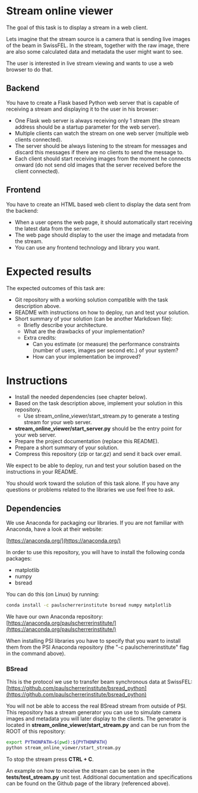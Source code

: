 # Stream online viewer

The goal of this task is to display a stream in a web client.

Lets imagine that the stream source is a camera that is sending live images of the beam in SwissFEL. 
In the stream, together with the raw image, there are also some calculated data and metadata the user might want to see.

The user is interested in live stream viewing and wants to use a web browser to do that.

## Backend

You have to create a Flask based Python web server that is capable of receiving a stream 
and displaying it to the user in his browser:

- One Flask web server is always receiving only 1 stream (the stream address should be a startup parameter for 
the web server). 
- Multiple clients can watch the stream on one web server (multiple web clients connected).
- The server should be always listening to the stream for messages and discard this messages if there are no clients to 
send the message to.
- Each client should start receiving images from the moment he connects onward 
(do not send old images that the server received before the client connected).

## Frontend

You have to create an HTML based web client to display the data sent from the backend:

- When a user opens the web page, it should automatically start receiving the latest data from the server.
- The web page should display to the user the image and metadata from the stream.
- You can use any frontend technology and library you want.

# Expected results
The expected outcomes of this task are:

- Git repository with a working solution compatible with the task description above.
- README with instructions on how to deploy, run and test your solution.
- Short summary of your solution (can be another Markdown file):
    - Briefly describe your architecture.
    - What are the drawbacks of your implementation?
    - Extra credits:
        - Can you estimate (or measure) the performance constraints (number of users, images per second etc.) 
        of your system? 
        - How can your implementation be improved?

# Instructions
- Install the needed dependencies (see chapter below).
- Based on the task description above, implement your solution in this repository.
    - Use stream_online_viewer/start_stream.py to generate a testing stream for your web server.
- **stream\_online\_viewer/start\_server.py** should be the entry point for your web server.
- Prepare the project documentation (replace this README).
- Prepare a short summary of your solution.
- Compress this repository (zip or tar.gz) and send it back over email.

We expect to be able to deploy, run and test your solution based on the instructions in your README.

You should work toward the solution of this task alone. If you have any questions or problems related to the libraries 
we use feel free to ask.

## Dependencies
We use Anaconda for packaging our libraries. If you are not familiar with Anaconda, have a look at their website: 

[https://anaconda.org/](https://anaconda.org/)

In order to use this repository, you will have to install the following conda packages:

- matplotlib
- numpy
- bsread

You can do this (on Linux) by running:
```bash
conda install -c paulscherrerinstitute bsread numpy matplotlib
```

We have our own Anaconda repository: 
[https://anaconda.org/paulscherrerinstitute/](https://anaconda.org/paulscherrerinstitute/)

When installing PSI libraries you have to specify that you want to install them from the PSI Anaconda repository 
(the "-c paulscherrerinstitute" flag in the command above).

### BSread
This is the protocol we use to transfer beam synchronous data at SwissFEL: 
[https://github.com/paulscherrerinstitute/bsread_python](https://github.com/paulscherrerinstitute/bsread_python)

You will not be able to access the real BSread stream from outside of PSI. This repository has a stream generator you 
can use to simulate camera images and metadata you will later display to the clients. The generator is located in 
**stream\_online\_viewer/start\_stream.py** and can be run from the ROOT of this repository:

```bash
export PYTHONPATH=$(pwd):${PYTHONPATH}
python stream_online_viewer/start_stream.py
```

To stop the stream press **CTRL + C**.

An example on how to receive the stream can be seen in the **tests/test\_stream.py** unit test. 
Additional documentation and specifications can be found on the Github page of the library (referenced above).
